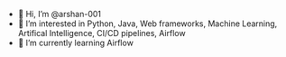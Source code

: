- 👋 Hi, I’m @arshan-001
- 👀 I’m interested in  Python, Java, Web frameworks, Machine Learning, Artifical Intelligence, CI/CD pipelines, Airflow
- 🌱 I’m currently learning Airflow


<!---
arshan-001/arshan-001 is a ✨ special ✨ repository because its `README.md` (this file) appears on your GitHub profile.
You can click the Preview link to take a look at your changes.
--->
